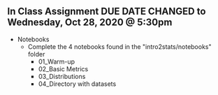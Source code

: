 ## In Class Assignment DUE DATE CHANGED to Wednesday, Oct 28, 2020 @ 5:30pm


* Notebooks
    - Complete the 4 notebooks found in the "intro2stats/notebooks" folder
        - 01_Warm-up
        - 02_Basic Metrics
        - 03_Distributions
        - 04_Directory with datasets
